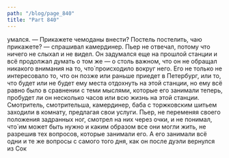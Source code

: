 ```yaml
---
path: "/blog/page_840"
title: "Part 840"
---
```


умался.
— Прикажете чемоданы внести? Постель постелить, чаю прикажете? — спрашивал камердинер.
Пьер не отвечал, потому что ничего не слыхал и не видел. Он задумался еще на прошлой станции и всё продолжал думать о том же — о столь важном, что он не обращал никакого внимания на то, что́ происходило вокруг него. Его не только не интересовало то, что он позже или раньше приедет в Петербург, или то, что будет или не будет ему места отдохнуть на этой станции, но ему всё равно было в сравнении с теми мыслями, которые его занимали теперь, пробудет ли он несколько часов или всю жизнь на этой станции.
Смотритель, смотрительша, камердинер, баба с торжковским шитьем заходили в комнату, предлагая свои услуги. Пьер, не переменяя своего положения задранных ног, смотрел на них через очки, и не понимал, что́ им может быть нужно и каким образом все они могли жить, не разрешив тех вопросов, которые занимали его. А его занимали всё одни и те же вопросы с самого того дня, как он после дуэли вернулся из Сок
